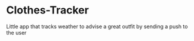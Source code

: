 # Clothes-Tracker
Little app that tracks weather to advise a great outfit by sending a push to the user
